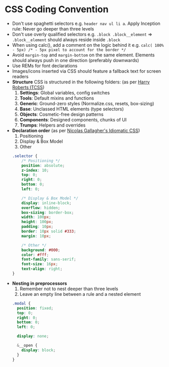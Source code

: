 # CSS Coding Convention

- Don't use spaghetti selectors e.g. `header nav ul li a`. Apply Inception rule: Never go deeper than three levels
- Don't use overly qualified selectors e.g. `.block .block__element` => `.block__element` should always reside inside `.block`
- When using calc(), add a comment on the logic behind it e.g. `calc( 100% - 5px) /* - 5px pixel to account for the border */`
- Avoid `margin-top` and `margin-bottom` on the same element. Elements should always push in one direction (preferably downwards)
- Use REMs for font declarations
- Images/icons inserted via CSS should feature a fallback text for screen readers
- __Structure__
  CSS is structured in the following folders: (as per [Harry Roberts ITCSS](http://itcss.io))
  1. __Settings__: Global variables, config switches
  2. __Tools__: Default mixins and functions
  3. __Generic__: Ground-zero styles (Normalize.css, resets, box-sizing)
  4. __Base__: Unclassed HTML elements (type selectors)
  5. __Objects__: Cosmetic-free design patterns
  6. __Components__: Designed components, chunks of UI
  7. __Trumps__: Helpers and overrides
- __Declaration order__ (as per [Nicolas Gallagher's Idiomatic CSS](https://github.com/necolas/idiomatic-css))
  1. Positioning
  2. Display & Box Model
  3. Other
  ```css
  .selector {
      /* Positioning */
      position: absolute;
      z-index: 10;
      top: 0;
      right: 0;
      bottom: 0;
      left: 0;

      /* Display & Box Model */
      display: inline-block;
      overflow: hidden;
      box-sizing: border-box;
      width: 100px;
      height: 100px;
      padding: 10px;
      border: 10px solid #333;
      margin: 10px;

      /* Other */
      background: #000;
      color: #fff;
      font-family: sans-serif;
      font-size: 16px;
      text-align: right;
  }
  ```
- __Nesting in preprocessors__
  1. Remember not to nest deeper than three levels
  2. Leave an empty line between a rule and a nested element
  ```css
  .modal {
    position: fixed;
    top: 0;
    right: 0;
    bottom: 0;
    left: 0;

    display: none;

    &__open {
      display: block;
    }
  }
  ```
